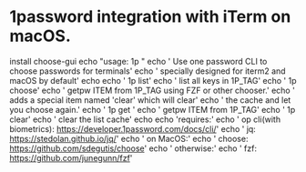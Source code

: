 # 1password integration with iTerm on macOS.

install choose-gui
        echo "usage: 1p <cmd>"
        echo '  Use one password CLI to choose passwords for terminals'
        echo ' specially designed for iterm2 and macOS by default'
        echo
        echo '  1p list'
        echo '          list all keys in 1P_TAG'
        echo '  1p choose'
        echo '          getpw ITEM from 1P_TAG using FZF or other chooser.'
        echo '          adds a special item named 'clear' which will clear'
        echo '           the cache and let you choose again.'
        echo '  1p get <item name>'
        echo '          getpw ITEM from 1P_TAG'
        echo '  1p clear'
        echo '          clear the list cache'
        echo
        echo 'requires:'
        echo '  op cli(with biometrics): https://developer.1password.com/docs/cli/'
        echo '  jq: https://stedolan.github.io/jq/'
        echo '  on MacOS:'
        echo '          choose: https://github.com/sdegutis/choose'
        echo '  otherwise:'
        echo '          fzf: https://github.com/junegunn/fzf'
